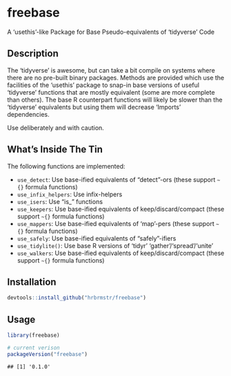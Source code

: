 
# freebase

A ‘usethis’-like Package for Base Pseudo-equivalents of ‘tidyverse’ Code

## Description

The ‘tidyverse’ is awesome, but can take a bit compile on systems where
there are no pre-built binary packages. Methods are provided which use
the facilities of the ‘usethis’ package to snap-in base versions of
useful ‘tidyverse’ functions that are mostly equivalent (some are more
complete than others). The base R counterpart functions will likely be
slower than the ‘tidyverse’ equivalents but using them will decrease
‘Imports’ dependencies.

Use deliberately and with caution.

## What’s Inside The Tin

The following functions are implemented:

  - `use_detect`: Use base-ified equivalents of “detect”-ors (these
    support `~{}` formula functions)
  - `use_infix_helpers`: Use infix-helpers
  - `use_isers`: Use “is\_” functions
  - `use_keepers`: Use base-ified equivalents of keep/discard/compact
    (these support `~{}` formula functions)
  - `use_mappers`: Use base-ified equivalents of ‘map’-pers (these
    support `~{}` formula functions)
  - `use_safely`: Use base-ified equivalents of “safely”-ifiers
  - `use_tidylite()`: Use base R versions of ‘tidyr’
    ‘gather’/‘spread’/‘unite’
  - `use_walkers`: Use base-ified equivalents of keep/discard/compact
    (these support `~{}` formula functions)

## Installation

``` r
devtools::install_github("hrbrmstr/freebase")
```

## Usage

``` r
library(freebase)

# current verison
packageVersion("freebase")
```

    ## [1] '0.1.0'
